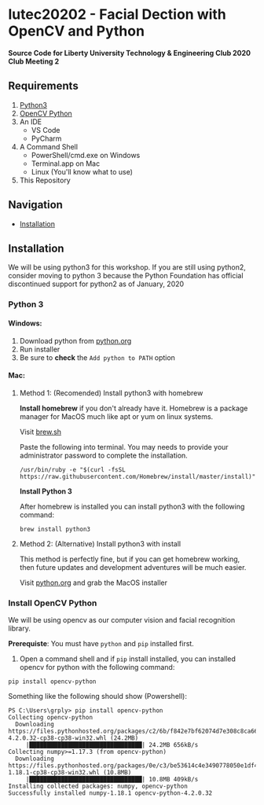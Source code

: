 # lutec20202 - Facial Dection with OpenCV and Python
**Source Code for Liberty University Technology &amp; Engineering Club 2020 Club Meeting 2**

## Requirements

1. [Python3](#python-3)
2. [OpenCV Python](#opencv-python)
3. An IDE
    * VS Code
    * PyCharm
4. A Command Shell
    * PowerShell/cmd.exe on Windows
    * Terminal.app on Mac
    * Linux (You'll know what to use)
5. This Repository

## Navigation

* [Installation](#installation)

## Installation

We will be using python3 for this workshop. If you are still using python2, consider moving to python 3 because the Python Foundation has official discontinued support for python2 as of January, 2020

### Python 3

#### Windows:

1. Download python from [python.org](https://python.org)
2. Run installer
3. Be sure to **check** the `Add python to PATH` option

#### Mac:

1. Method 1: (Recomended) Install python3 with homebrew

    **Install homebrew** if you don't already have it.
    Homebrew is a package manager for MacOS much like apt or yum on linux systems.

    Visit [brew.sh](https://brew.sh)

    Paste the following into terminal. You may needs to provide your administrator password to complete the installation.

    ```
    /usr/bin/ruby -e "$(curl -fsSL https://raw.githubusercontent.com/Homebrew/install/master/install)"
    ```

    **Install Python 3**

    After homebrew is installed you can install python3 with the following command:

    ```
    brew install python3
    ```

2. Method 2: (Alternative) Install python3 with install

   This method is perfectly fine, but if you can get homebrew working, then future updates and development adventures will be much easier.

   Visit [python.org](https://python.org) and grab the MacOS installer

### Install OpenCV Python

We will be using opencv as our computer vision and facial recognition library.

**Prerequiste**: You must have `python` and `pip` installed first.

1. Open a command shell and if `pip` install installed, you can installed opencv for python with the following command:

```
pip install opencv-python
```

Something like the following should show (Powershell):

```
PS C:\Users\grply> pip install opencv-python
Collecting opencv-python
  Downloading https://files.pythonhosted.org/packages/c2/6b/f842e7bf62074d7e308c8ca66f9182acf996810c82bd7c63b584626480eb/opencv_python-4.2.0.32-cp38-cp38-win32.whl (24.2MB)
     |████████████████████████████████| 24.2MB 656kB/s
Collecting numpy>=1.17.3 (from opencv-python)
  Downloading https://files.pythonhosted.org/packages/0e/c3/be53614c4e3490778050e1df48fd463837297d5dd402dae3b500f2050eba/numpy-1.18.1-cp38-cp38-win32.whl (10.8MB)
     |████████████████████████████████| 10.8MB 409kB/s
Installing collected packages: numpy, opencv-python
Successfully installed numpy-1.18.1 opencv-python-4.2.0.32
```

